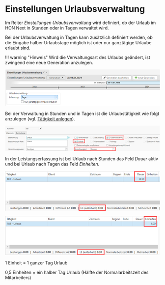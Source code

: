 # Einstellungen Urlaubsverwaltung

Im Reiter *Einstellungen Urlaubsverwaltung* wird definiert, ob der
Urlaub im HON Next in Stunden oder in Tagen verwaltet wird.

Bei der Urlaubsverwaltung in Tagen kann zusätzlich definiert werden, ob
die Eingabe halber Urlaubstage möglich ist oder nur ganztägige Urlaube
erlaubt sind.

!!! warning "Hinweis"
    Wird die Verwaltungsart des Urlaubs geändert, ist zwingend eine neue
    Generation anzulegen.


![](<img/image94.png>)

Bei der Verwaltung in Stunden und in Tagen ist die Urlaubstätigkeit wie
folgt anzulegen (vgl. [Tätigkeit anlegen](../Stammdaten%20HON%20Next/Tätigkeiten.md#tatigkeiten-anlegen)).


![](<img/image95.png>)

In der Leistungserfassung ist bei Urlaub nach Stunden das Feld *Dauer*
aktiv und bei Urlaub nach Tagen das Feld *Einheiten*.


![](<img/image96.png>)


![](<img/image97.png>)

1 Einheit = 1 ganzer Tag Urlaub

0,5 Einheiten = ein halber Tag Urlaub (Hälfte der Normalarbeitszeit des
Mitarbeiters)